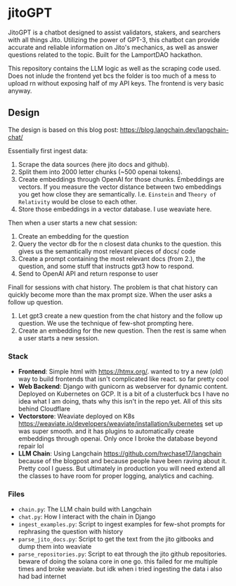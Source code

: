# jitoGPT

JitoGPT is a chatbot designed to assist validators, stakers, and searchers with all things Jito. Utilizing the power of GPT-3, this chatbot can provide accurate and reliable information on Jito's mechanics, as well as answer questions related to the topic. Built for the LamportDAO hackathon.

This repository contains the LLM logic as well as the scraping code used. Does not inlude the frontend yet bcs the folder is too much of a mess to upload rn without exposing half of my API keys. The frontend is very basic anyway.

## Design 
The design is based on this blog post: https://blog.langchain.dev/langchain-chat/

Essentially first ingest data:
1. Scrape the data sources (here jito docs and github).
2. Split them into 2000 letter chunks (~500 openai tokens).
3. Create embeddings through OpenAI for those chunks. Embeddings are vectors. If you measure the vector distance between two embeddings you get how close they are semantically. I.e. `Einstein` and `Theory of Relativity` would be close to each other.
4. Store those embeddings in a vector database. I use weaviate here.

Then when a user starts a new chat session:
1. Create an embedding for the question
2. Query the vector db for the n closest data chunks to the question. this gives us the semantically most relevant pieces of docs/ code
3. Create a prompt containing the most relevant docs (from 2.), the question, and some stuff that instructs gpt3 how to respond.
4. Send to OpenAI API and return response to user

Finall for sessions with chat history. The problem is that chat history can quickly become more than the max prompt size. When the user asks a follow up question.
1. Let gpt3 create a new question from the chat history and the follow up question. We use the technique of few-shot prompting here.
2. Create an embedding for the new question. Then the rest is same when a user starts a new session.


### Stack
- **Frontend**: Simple html with https://htmx.org/. wanted to try a new (old) way to build frontends that isn't complicated like react. so far pretty cool
- **Web Backend**: Django with gunicorn as webserver for dynamic content. Deployed on Kubernetes on GCP. It is a bit of a clusterfuck bcs I have no idea what I am doing, thats why this isn't in the repo yet.
All of this sits behind Cloudflare
- **Vectorstore**: Weaviate deployed on K8s https://weaviate.io/developers/weaviate/installation/kubernetes
 set up was super smooth. and it has plugins to automatically create embeddings through openai. Only once I broke the database beyond repair lol
- **LLM Chain**: Using Langchain https://github.com/hwchase17/langchain because of the blogpost and because people have been raving about it. Pretty cool I guess. But ultimately in production you will need extend all the classes to have room for proper logging, analytics and caching.


### Files
- `chain.py`: The LLM chain build with Langchain
- `chat.py`: How I interact with the chain in Django
- `ingest_examples.py`: Script to ingest examples for few-shot prompts for rephrasing the question with history
- `parse_jito_docs.py`: Script to get the text from the jito gitbooks and dump them into weaviate
- `parse_repositories.py`: Script to eat through the jito github repositories. beware of doing the solana core in one go. this failed for me multiple times and broke weaviate. but idk when i tried ingesting the data i also had bad internet